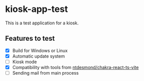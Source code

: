 # kiosk-app-test

This is a test application for a kiosk.

## Features to test

- [x] Build for Windows or Linux
- [x] Automatic update system
- [ ] Kiosk mode
- [x] Compatibility with tools from [ntdesmond/chakra-react-ts-vite](https://github.com/ntdesmond/chakra-react-ts-vite/)
- [ ] Sending mail from main process
